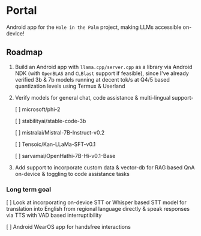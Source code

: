 # Portal
Android app for the ```Hole in the Palm``` project, making LLMs accessible on-device!

## Roadmap

1. Build an Android app with ```llama.cpp/server.cpp``` as a library via Android NDK (with ```OpenBLAS``` and ```CLBlast``` support if feasible), since I've already verified 3b & 7b models running at decent tok/s at Q4/5 based quantization levels using Termux & Userland

2. Verify models for general chat, code assistance & multi-lingual support-
   
   [ ] microsoft/phi-2 
   
   [ ] stabilityai/stable-code-3b

   [ ] mistralai/Mistral-7B-Instruct-v0.2

   [ ] Tensoic/Kan-LLaMa-SFT-v0.1

   [ ] sarvamai/OpenHathi-7B-Hi-v0.1-Base   

4. Add support to incorporate custom data & vector-db for RAG based QnA on-device & toggling to code assistance tasks

### Long term goal

[ ] Look at incorporating on-device STT or Whisper based STT model for translation into English from regional language directly & speak responses via TTS with VAD based interruptibility

[ ] Android WearOS app for handsfree interactions

